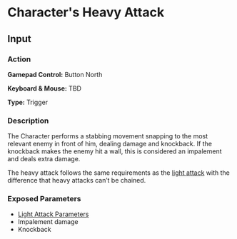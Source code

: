 # Character's Heavy Attack

## Input

### Action

**Gamepad Control:** Button North

**Keyboard & Mouse:** TBD

**Type:** Trigger 

### Description

The Character performs a stabbing movement snapping to the most relevant enemy in front of him, dealing damage and knockback. If the knockback makes the enemy hit a wall, this is considered an impalement and deals extra damage.

The heavy attack follows the same requirements as the [light attack](light_attack.md) with the difference that heavy attacks can’t be chained. 

### Exposed Parameters
- [Light Attack Parameters](light_attack.md)
- Impalement damage
- Knockback
